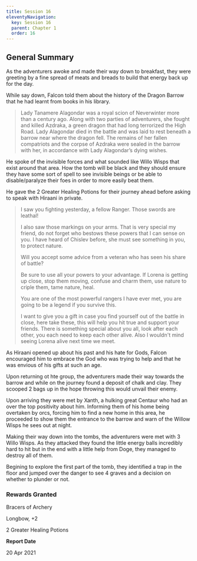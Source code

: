 ```yaml
---
title: Session 16
eleventyNavigation:
  key: Session 16
  parent: Chapter 1
  order: 16
---
```


## General Summary

As the adventurers awoke and made their way down to breakfast, they were greeting by a fine spread of meats and breads to build that energy back up for the day.  

 While say down, Falcon told them about the history of the Dragon Barrow that he had learnt from books in his library.  

> Lady Tanamere Alagondar was a royal scion of Neverwinter more than a century ago. Along with two parties of adventurers, she fought and killed Azdraka, a green dragon that had long terrorized the High Road. Lady Alagondar died in the battle and was laid to rest beneath a barrow near where the dragon fell. The remains of her fallen compatriots and the corpse of Azdraka were sealed in the barrow with her, in accordance with Lady Alagondar’s dying wishes.

 He spoke of the invisible forces and what sounded like Willo Wisps that exist around that area. How the tomb will be black and they should ensure they have some sort of spell to see invisible beings or be able to disable/paralyze their foes in order to more easily beat them.  

 He gave the 2 Greater Healing Potions for their journey ahead before asking to speak with Hiraani in private.  

> I saw you fighting yesterday, a fellow Ranger. Those swords are leathal!  
>
> I also saw those markings on your arms. That is very special my friend, do not forget who bestows these powers that I can sense on you. I have heard of Chislev before, she must see something in you, to protect nature.  
>
> Will you accept some advice from a veteran who has seen his share of battle?  
>
> Be sure to use all your powers to your advantage. If Lorena is getting up close, stop them moving, confuse and charm them, use nature to criple them, tame nature, heal.  
>
> You are one of the most powerful rangers I have ever met, you are going to be a legend if you survive this.  
>
> I want to give you a gift in case you find yourself out of the battle in close, here take these, this will help you hit true and support your friends. There is something special about you all, look after each other, you each need to keep each other alive. Also I wouldn't mind seeing Lorena alive next time we meet.

 As Hiraani opened up about his past and his hate for Gods, Falcon encouraged him to embrace the God who was trying to help and that he was envious of his gifts at such an age.  

 Upon returning ot hte group, the adventurers made their way towards the barrow and while on the journey found a deposit of chalk and clay. They scooped 2 bags up in the hope throwing this would unvail their enemy.  

 Upon arriving they were met by Xanth, a hulking great Centaur who had an over the top positivity about him. Informing them of his home being overtaken by orcs, forcing him to find a new home in this area, he proceeded to show them the entrance to the barrow and warn of the Willow Wisps he sees out at night.  

 Making their way down into the tombs, the adventurers were met with 3 Willo Wisps. As they attacked they found the little energy balls incredibly hard to hit but in the end with a little help from Doge, they managed to destroy all of them.  

 Begining to explore the first part of the tomb, they identified a trap in the floor and jumped over the danger to see 4 graves and a decision on whether to plunder or not.

### Rewards Granted

Bracers of Archery  

 Longbow, +2  

 2 Greater Healing Potions

**Report Date**

20 Apr 2021

